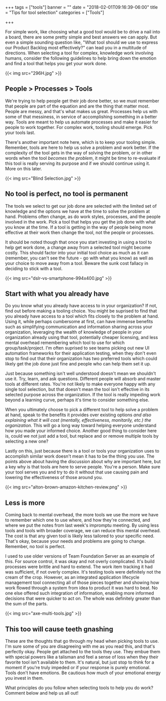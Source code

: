 +++
tags = ["tools"]
banner = ""
date = "2018-02-01T09:16:39-06:00"
title = "Tips for tool selection"
categories = ["Tools"]

+++

For simple work, like choosing what a good tool would be to drive a nail into a board, there are some pretty simple and best answers we can apply.  But even a simple sounding question like, "What tool should we use to express our Product Backlog most effectively?" can lead you in a multitude of directions.  When selecting a tool for complex, knowledge work involving humans, consider the following guidelines to help bring down the emotion and find a tool that helps you get your work done.

{{< img src="296H.jpg" >}}

## People > Processes > Tools

We're trying to help people get their job done better, so we must remember that people are part of the equation and are the thing that matter most.  People are messy, and that's what makes us great.  Processes help us with some of that messiness, in service of accomplishing something in a better way.  Tools are meant to help us automate processes and make it easier for people to work together.  For complex work, tooling should emerge.  Pick your tools last.

There's another important note here, which is to keep your tooling simple.  Remember, tools are here to help us solve a problem and work better.  If the complexity of the tool gets in the way of solving the problem, or in other words when the tool _becomes the problem_, it might be time to re-evaluate if this tool is really serving its purpose and if we should continue using it.  More on this later.

{{< img src="Blind Selection.jpg" >}}

## No tool is perfect, no tool is permanent

The tools we select to get our job done are selected with the limited set of knowledge and the options we have at the time to solve the problem at hand.  Problems often change, as do work styles, processes, and the people involved in the work.  Pick a tool that helps you get the job done with what you know at the time.  If a tool is getting in the way of people being more effective at their work then change the tool, not the people or processes.

It should be noted though that once you start investing in using a tool to help get work done, a change away from a selected tool might become costly.  This should factor into your initial tool choice as much as it can (remember, you can't see the future - go with what you know) as well as your choice to move away from a tool.  Beware the sunk cost fallacy in deciding to stick with a tool.

{{< img src="dslr-vs-smartphone-994x400.jpg" >}}

## Start with what you already have

Do you know what you already have access to in your organization?  If not, find out before making a tooling choice.  You might be suprised to find that you already have access to a tool which fits closely to the problem at hand.  Using it, while perhaps cumbersome at first, can have immense benefits such as simplifying communication and information sharing across your organization, leveraging the wealth of knowledge of people in your organization already using that tool, potentially cheaper licensing, and less mental overhead remembering which tool to use for which group/task/project.  I'm often suprised to see teams picking out new UI automation frameworks for their application testing, when they don't even stop to find out that their organization has two preferred tools which could likely get the job done just fine and people who can help them set it up.

Just because something isn't well understood doesn't mean we shouldn't use it.  Try, learn, and ask questions.  Different people will absorb and master tools at different rates.  You're not likely to make everyone happy with any single tool selection, but that doesn't mean the tool isn't effective in its selected purpose across the organization.  If the tool is really impeding work beyond a learning curve, perhaps it's time to consider something else.

When you ultimately choose to pick a different tool to help solve a problem at hand, speak to the benefits it provides over existing options _and also explaining what it will cost (mentally, effectiveness, monitarily, etc.) the organization._ This will go a long way toward helping everyone understand how you made your informed choice.  Another good thing to consider here is, could we not just add a tool, but replace and or remove multiple tools by selecting a new one?

Lastly on this, just because there is a tool or tools your organization uses to accomplish similar work doesn't mean it has to be the thing you use.  The points above about having the discussion about why are important here, but a key why is that tools are here to serve people.  You're a person.  Make sure your tool serves you and try to do it without that use causing pain and lowering the effectiveness of those around you.

{{< img src="alton-brown-amazon-kitchen-review.png" >}}

## Less is more

Coming back to mental overhead, the more tools we use the more we have to remember which one to use where, and how they're connected, and where we put the notes from last week's impromptu meeting.  By using less tools and tools with broader coverage, we can reduce this mental overhead.  The cost is that any given tool is likely less tailored to your specific need.  That's okay, because your needs and problems are going to change.  Remember, no tool is perfect.

I used to use older versions of Team Foundation Server as an example of this.  For source control, it was okay and not overly complicated.  It's build processes were brittle and hard to extend.  The work item tracking it had was sufficient, if not overly complex.  It's testing tools were definitely not the cream of the crop.  However, as an integrated application lifecycle management tool connecting all of those pieces together and showing how work flowed through a system from idea to product it was hard to beat.  No one else offered such integration of information, enabling more informed decisions that were quicker to act on.  The whole was definitely greater than the sum of the parts.

{{< img src="axe-multi-tools.jpg" >}}

## This too will cause teeth gnashing

These are the thoughts that go through my head when picking tools to use.  I'm sure some of you are disagreeing with me as you read this, and that's perfectly okay.  People get attached to the tools they use.  They embue them with special powers like a talisman and feel a sense of loss when they their favorite tool isn't available to them.  It's natural, but just stop to think for a moment if you're truly impeded or if your response is purely emotional.  Tools don't have emotions.  Be cautious how much of your emotional energy you invest in them.

What principles do you follow when selecting tools to help you do work?  Comment below and help us all out!